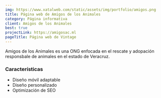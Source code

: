 ```yaml
---
img: https://www.xatalweb.com/static/assets/img/portfolio/amigos.png
title: Página web de Amigos de los Animales
category: Página informativa
client: Amigos de los Animales
best: true
projectLink: https://amigosac.ml
pageTitle: Página web de Vintage
---
```


Amigos de los Animales es una ONG enfocada en el rescate y adopación responsbale de animales en el estado de Veracruz.

### Características

* Diseño móvil adaptable
* Diseño personalizado 
* Optimización de SEO
